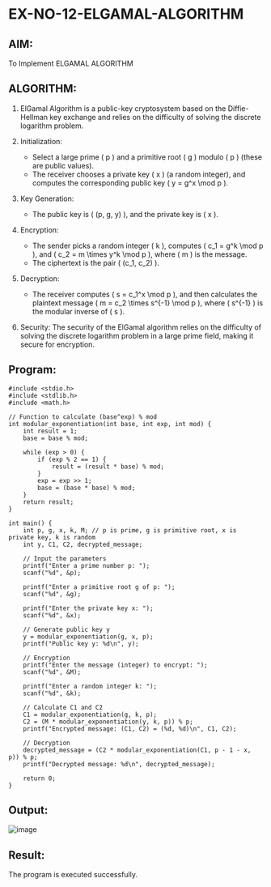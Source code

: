 # EX-NO-12-ELGAMAL-ALGORITHM

## AIM:
To Implement ELGAMAL ALGORITHM

## ALGORITHM:

1. ElGamal Algorithm is a public-key cryptosystem based on the Diffie-Hellman key exchange and relies on the difficulty of solving the discrete logarithm problem.

2. Initialization:
   - Select a large prime \( p \) and a primitive root \( g \) modulo \( p \) (these are public values).
   - The receiver chooses a private key \( x \) (a random integer), and computes the corresponding public key \( y = g^x \mod p \).

3. Key Generation:
   - The public key is \( (p, g, y) \), and the private key is \( x \).

4. Encryption:
   - The sender picks a random integer \( k \), computes \( c_1 = g^k \mod p \), and \( c_2 = m \times y^k \mod p \), where \( m \) is the message.
   - The ciphertext is the pair \( (c_1, c_2) \).

5. Decryption:
   - The receiver computes \( s = c_1^x \mod p \), and then calculates the plaintext message \( m = c_2 \times s^{-1} \mod p \), where \( s^{-1} \) is the modular inverse of \( s \).

6. Security: The security of the ElGamal algorithm relies on the difficulty of solving the discrete logarithm problem in a large prime field, making it secure for encryption.

## Program:
```
#include <stdio.h>
#include <stdlib.h>
#include <math.h>

// Function to calculate (base^exp) % mod
int modular_exponentiation(int base, int exp, int mod) {
    int result = 1;
    base = base % mod;
    
    while (exp > 0) {
        if (exp % 2 == 1) {
            result = (result * base) % mod;
        }
        exp = exp >> 1;
        base = (base * base) % mod;
    }
    return result;
}

int main() {
    int p, g, x, k, M; // p is prime, g is primitive root, x is private key, k is random
    int y, C1, C2, decrypted_message;

    // Input the parameters
    printf("Enter a prime number p: ");
    scanf("%d", &p);
    
    printf("Enter a primitive root g of p: ");
    scanf("%d", &g);
    
    printf("Enter the private key x: ");
    scanf("%d", &x);

    // Generate public key y
    y = modular_exponentiation(g, x, p);
    printf("Public key y: %d\n", y);

    // Encryption
    printf("Enter the message (integer) to encrypt: ");
    scanf("%d", &M);
    
    printf("Enter a random integer k: ");
    scanf("%d", &k);

    // Calculate C1 and C2
    C1 = modular_exponentiation(g, k, p);
    C2 = (M * modular_exponentiation(y, k, p)) % p;
    printf("Encrypted message: (C1, C2) = (%d, %d)\n", C1, C2);

    // Decryption
    decrypted_message = (C2 * modular_exponentiation(C1, p - 1 - x, p)) % p;
    printf("Decrypted message: %d\n", decrypted_message);

    return 0;
}

```

## Output:
![image](https://github.com/user-attachments/assets/ecaec4be-f72c-4536-9d55-adcab13817ed)

## Result:
The program is executed successfully.
